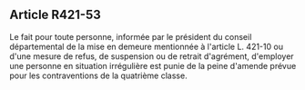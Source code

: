 ## Article R421-53

Le fait pour toute personne, informée par le président du conseil départemental de la mise en demeure
mentionnée à l'article L. 421-10 ou d'une mesure de refus, de suspension ou de retrait d'agrément, d'employer
une personne en situation irrégulière est punie de la peine d'amende prévue pour les contraventions de la
quatrième classe.

